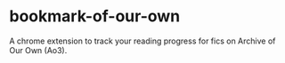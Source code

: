 # bookmark-of-our-own
A chrome extension to track your reading progress for fics on Archive of Our Own (Ao3).
